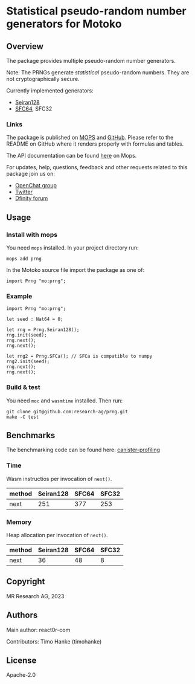 # Statistical pseudo-random number generators for Motoko

## Overview

The package provides multiple pseudo-random number generators.

Note: The PRNGs generate _statistical_ pseudo-random numbers. They are not cryptographically secure.

Currently implemented generators:
* [Seiran128](https://github.com/andanteyk/prng-seiran)
* [SFC64](https://numpy.org/doc/stable/reference/random/bit_generators/sfc64.html), SFC32

### Links

The package is published on [MOPS](https://mops.one/prng) and [GitHub](https://github.com/research-ag/prng).
Please refer to the README on GitHub where it renders properly with formulas and tables.

The API documentation can be found [here](https://mops.one/prng/docs/lib) on Mops.

For updates, help, questions, feedback and other requests related to this package join us on:

* [OpenChat group](https://oc.app/2zyqk-iqaaa-aaaar-anmra-cai)
* [Twitter](https://twitter.com/mr_research_ag)
* [Dfinity forum](https://forum.dfinity.org/)

## Usage

### Install with mops

You need `mops` installed. In your project directory run:
```
mops add prng
```

In the Motoko source file import the package as one of:
```
import Prng "mo:prng";
```

### Example

```
import Prng "mo:prng";

let seed : Nat64 = 0;

let rng = Prng.Seiran128();
rng.init(seed);
rng.next();
rng.next();

let rng2 = Prng.SFCa(); // SFCa is compatible to numpy
rng2.init(seed);
rng.next();
rng.next();
```

### Build & test

You need `moc` and `wasmtime` installed.
Then run:
```
git clone git@github.com:research-ag/prng.git
make -C test
```

## Benchmarks

The benchmarking code can be found here: [canister-profiling](https://github.com/research-ag/canister-profiling)

### Time

Wasm instructios per invocation of `next()`.

|method|Seiran128|SFC64|SFC32|
|---|---|---|---|
|next|251|377|253|

### Memory

Heap allocation per invocation of `next()`.
 
|method|Seiran128|SFC64|SFC32|
|---|---|---|---|
|next|36|48|8|

## Copyright

MR Research AG, 2023
## Authors

Main author: react0r-com

Contributors: Timo Hanke (timohanke) 
## License 

Apache-2.0
